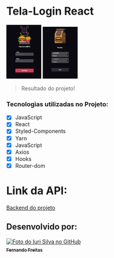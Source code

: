 # Tela-Login React
 

<img src="./img/cadastro.png" width="92px" alt="imagem site"> <img src="./img/costumers.png"  width="92px" alt= "imagem responsiva">

> Resultado do projeto!
###  Tecnologias utilizadas no Projeto:

- [x] JavaScript              
- [x] React                    
- [x] Styled-Components       
- [x] Yarn
- [x] JavaScript
- [x] Axios
- [x] Hooks 
- [x] Router-dom

# Link da API:
<a href='https://github.com/fernandofreitas03/hamburgueria-API'>Backend do projeto</a>
##  Desenvolvido por:

<tabela>
  <tr>
    <td align="center">
      <a href="#">
        <img src="https://avatars.githubusercontent.com/u/101847876?s=400&u=dcfec5a2fe201fc639faa0390595dd4ef6cf634b&v=4" width="150px;" alt="Foto do Iuri Silva no GitHub"/><br>
        <sub>
          <b>Fernando Freitas</b>
        </sub>
      </a>
    </td>
   </tr>
</table>
